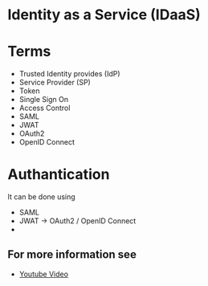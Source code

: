 # Identity as a Service (IDaaS)

# Terms

* Trusted Identity provides (IdP)
* Service Provider (SP)
* Token
* Single Sign On
* Access Control
* SAML
* JWAT
* OAuth2
* OpenID Connect


# Authantication
It can be done using

* SAML
* JWAT -> OAuth2 / OpenID Connect
*

## For more information see
* [Youtube Video](https://www.youtube.com/watch?v=-hWaEy7_XQU&list=PLLI0uKd76pbRp3AaSuvMBVzE9V9NR2D-x)
